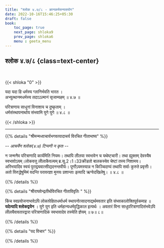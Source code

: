 ```yaml
---
title: "श्लोक ४.७/८ - ज्ञानकर्मसन्यसयोग"
date: 2022-10-16T15:46:25+05:30
draft: false
book:
    toc_page: true
    next_page: shloka9
    prev_page: shloka6
    menu : geeta_menu
---
```




## श्लोक ४.७/८ {class=text-center}

<br/>

{{< shloka  "0"  >}}

यदा यदा हि धर्मस्य ग्लानिर्भवति भारत ।  
अभ्युत्थानमधर्मस्य तदाऽऽत्मानं सृजाम्यहम् ॥ ४.७ ॥

परित्राणाय साधूनां विनाशाय च दुष्कृताम् ।  
धर्मसंस्थापनार्थाय संभवामि युगे युगे ॥ ४.८ ॥


{{< /shloka >}}

---


{{% details "श्रीमन्मध्वाचार्यभगवत्पादाचर्य विरचित  गीताभाष्य" %}}

 -- *आचर्येण श्लोक(४.७) टिप्पणी न कृतः* --

न जन्मनैव परित्राणादि कार्यमिति नियमः। तथापि लीलया 
स्वभावेन च यथेष्टचारी। तथा ह्युक्तम् देवस्यैष 
स्वभावोऽयम्।लोकवत्तु लीलाकैवल्यम् ब्र.सू.2।1।33क्रीडतो 
बालकस्येव चेष्टां तस्य निशामय। अरिभयादिव स्वयं 
पुराद्व्यवात्सीद्यदनन्तवीर्यः। पूर्णोऽयमस्यान्न न 
किञ्चिदाप्यं तथापि सर्वाः कुरुते प्रवृत्तीः। अतो 
विरुद्धेषुमिमं वदन्ति परावरज्ञा मुनयः प्रशान्ताः 
इत्यादि ऋग्वेदखिलेषु। ॥ ४.८ ॥  


{{% /details %}}



{{% details "श्रीराघवेन्द्रतीर्थविरचित गीताविवृतिः " %}}

किंच स्वप्रयोजनाभावेऽपि लोकापेक्षितधर्माधर्म 
स्थापनोत्सादनाद्यर्थमवतार इति संभवकालोक्तिपूर्वकमाह ॥ 
**यदेत्यादि श्लोकद्वयेन** । युगे युग इति
धर्महान्यधर्मवृद्धिकाल इत्यर्थः । अवतारं विना 
साधुपरित्राणादिसंभवेऽपि
लीलयैवावतारद्वारा परित्राणादिकं स्वभावादेव 
तस्येति ज्ञेयम्‌ ॥ ७॥ ८॥

{{% /details %}}



{{% details "पद विचार" %}}


{{% /details %}}
